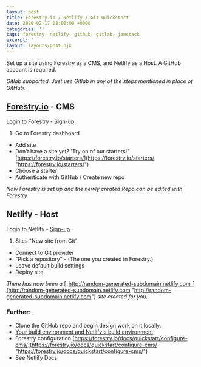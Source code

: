 ```yaml
---
layout: post
title: Forestry.io / Netlify / Git Quickstart
date: 2020-02-17 08:00:00 +0000
categories: ''
tags: forestry, netlify, github, gitlab, jamstack
excerpt: ''
layout: layouts/post.njk
---
```

Set up a site using Forestry as a CMS, and Netlify as a Host. A GitHub account is required.

_Gitlab supported. Just use Gitlab in any of the steps mentioned in place of GitHub._

## [Forestry.io](http://forestry.io/) - CMS

Login to Forestry - [Sign-up](notion://www.notion.so/joshuavaage/212096a5a81b480a990c4c06dcf3a550?p=ab9aa2f7225d4b8da1f82f7f1c0f2171&showMoveTo=true&saveParent=true#)

1. Go to Forestry dashboard

* Add site
* Don't have a site yet? 'Try on of our starters!" [https://forestry.io/starters/](https://forestry.io/starters/ "https://forestry.io/starters/")
* Choose a starter
* Authenticate with GitHub / Create new repo

_Now Forestry is set up and the newly created Repo can be edited with Forestry._

## Netlify - Host

Login to Netlify - [Sign-up](notion://www.notion.so/joshuavaage/212096a5a81b480a990c4c06dcf3a550?p=ab9aa2f7225d4b8da1f82f7f1c0f2171&showMoveTo=true&saveParent=true#)

1. Sites "New site from Git"

* Connect to Git provider
* "Pick a repository" - (The one you created in Forestry.)
* Leave default build settings
* Deploy site.

_There has now been a_ [_http://random-generated-subdomain.netlify.com_](http://random-generated-subdomain.netlify.com "http://random-generated-subdomain.netlify.com") _site created for you._

### Further:

* Clone the GitHub repo and begin design work on it locally.
* [Your build environment and Netlify's build environment](notion://www.notion.so/joshuavaage/212096a5a81b480a990c4c06dcf3a550?p=ab9aa2f7225d4b8da1f82f7f1c0f2171&showMoveTo=true&saveParent=true#)
* Forestry configuration [https://forestry.io/docs/quickstart/configure-cms/](https://forestry.io/docs/quickstart/configure-cms/ "https://forestry.io/docs/quickstart/configure-cms/")
* See Netlify Docs
